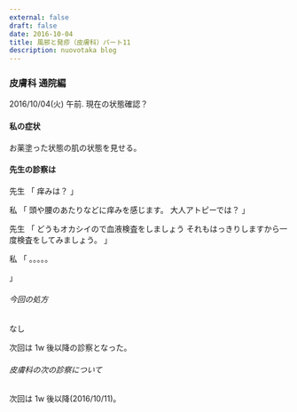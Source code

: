 ```yaml
---
external: false
draft: false
date: 2016-10-04
title: 風邪と発疹（皮膚科）パート11
description: nuovotaka blog
---
```


### 皮膚科 通院編

2016/10/04(火) 午前.
現在の状態確認？

#### 私の症状

お薬塗った状態の肌の状態を見せる。

#### 先生の診察は

先生
「
痒みは？
」

私
「
頭や腰のあたりなどに痒みを感じます。
大人アトピーでは？
」

先生
「
どうもオカシイので血液検査をしましょう
それもはっきりしますから一度検査をしてみましょう。
」

私
「
。。。。。

」

###### 今回の処方

なし

次回は 1w 後以降の診察となった。

###### 皮膚科の次の診察について

次回は 1w 後以降(2016/10/11)。
